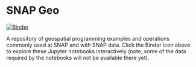 # SNAP Geo

[![Binder](https://mybinder.org/badge_logo.svg)](https://mybinder.org/v2/gh/ua-snap/snap-geo/HEAD)

A repository of geospatial programming examples and operations commonly used at SNAP and with SNAP data. Click the Binder icon above to explore these Jupyter notebooks interactively (note, some of the data required by the notebooks will not be available there yet).
